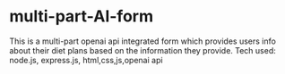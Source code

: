 # multi-part-AI-form
This is a multi-part openai api integrated form which provides users info about their diet plans based on the information they provide. Tech used: node.js, express.js, html,css,js,openai api
